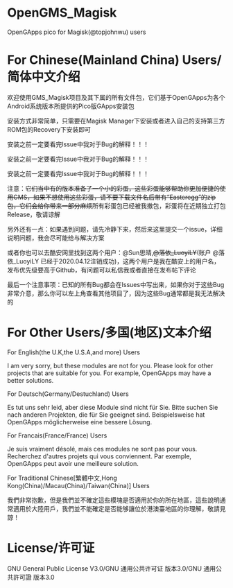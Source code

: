 # OpenGMS_Magisk
OpenGApps pico for Magisk(@topjohnwu) users


# For Chinese(Mainland China) Users/简体中文介绍
欢迎使用GMS_Magisk项目及其下属的所有文件包，它们基于OpenGApps为各个Android系统版本所提供的Pico版GApps安装包

安装方式非常简单，只需要在Magisk Manager下安装或者进入自己的支持第三方ROM包的Recovery下安装即可

安装之前一定要看完Issue中我对于Bug的解释！！！

安装之前一定要看完Issue中我对于Bug的解释！！！

安装之前一定要看完Issue中我对于Bug的解释！！！

注意：~~它们当中有的版本准备了一个小的彩蛋，这些彩蛋能够帮助你更加便捷的使用GMS，如果不想使用这些彩蛋，请不要下载文件名后带有“Easteregg”的zip包，它们会给你带来一部分麻烦~~所有彩蛋包已经被我撤包，彩蛋将在近期独立打包Release，敬请谅解

另外还有一点：如果遇到问题，请先冷静下来，然后来这里提交一个issue，详细说明问题，我会尽可能给与解决方案

或者你也可以去酷安网里找到这两个用户：@Sun思晴,~~@落依_LuoyiLY~~(账户 @落依_LuoyiLY 已经于2020.04.12注销成功)，这两个用户是我在酷安上的用户名，发布优先级要高于Github，有问题可以私信我或者直接在发布帖下评论

最后一个注意事项：已知的所有Bug都会在Issues中写出来，如果你对于这些Bug非常介意，那么你可以左上角查看其他项目了，因为这些Bug通常都是我无法解决的


# For Other Users/多国(地区)文本介绍

For English(the U.K,the U.S.A,and more) Users

I am very sorry, but these modules are not for you. Please look for other projects that are suitable for you. For example, OpenGApps may have a better solutions.

For Deutsch(Germany/Destuchland) Users

Es tut uns sehr leid, aber diese Module sind nicht für Sie. Bitte suchen Sie nach anderen Projekten, die für Sie geeignet sind. Beispielsweise hat OpenGApps möglicherweise eine bessere Lösung.

For Francais(France/France) Users

Je suis vraiment désolé, mais ces modules ne sont pas pour vous. Recherchez d'autres projets qui vous conviennent. Par exemple, OpenGApps peut avoir une meilleure solution.

For Traditional Chinese[繁體中文,Hong Kong(China)/Macau(China)/Taiwan(China)] Users

我們非常抱歉，但是我們並不確定這些模塊是否適用於你的所在地區，這些說明通常適用於大陸用戶，我們並不能確定是否能够讓位於港澳臺地區的你理解，敬請見諒！


# License/许可证

GNU General Public License V3.0/GNU 通用公共许可证 版本3.0/GNU 通用公共許可證 版本3.0
